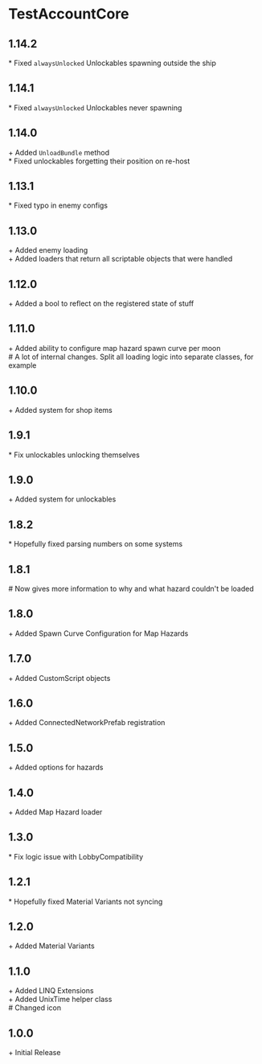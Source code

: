 # TestAccountCore

## 1.14.2

\* Fixed `alwaysUnlocked` Unlockables spawning outside the ship<br>

## 1.14.1

\* Fixed `alwaysUnlocked` Unlockables never spawning<br>

## 1.14.0

\+ Added `UnloadBundle` method<br>
\* Fixed unlockables forgetting their position on re-host<br>

## 1.13.1

\* Fixed typo in enemy configs<br>

## 1.13.0

\+ Added enemy loading<br>
\+ Added loaders that return all scriptable objects that were handled<br>

## 1.12.0

\+ Added a bool to reflect on the registered state of stuff<br>

## 1.11.0

\+ Added ability to configure map hazard spawn curve per moon<br>
\# A lot of internal changes. Split all loading logic into separate classes, for example<br>

## 1.10.0

\+ Added system for shop items<br>

## 1.9.1

\* Fix unlockables unlocking themselves<br>

## 1.9.0

\+ Added system for unlockables<br>

## 1.8.2

\* Hopefully fixed parsing numbers on some systems<br>

## 1.8.1

\# Now gives more information to why and what hazard couldn't be loaded<br>

## 1.8.0

\+ Added Spawn Curve Configuration for Map Hazards<br>

## 1.7.0

\+ Added CustomScript objects<br>

## 1.6.0

\+ Added ConnectedNetworkPrefab registration<br>

## 1.5.0

\+ Added options for hazards<br>

## 1.4.0

\+ Added Map Hazard loader<br>

## 1.3.0

\* Fix logic issue with LobbyCompatibility<br>

## 1.2.1

\* Hopefully fixed Material Variants not syncing<br>

## 1.2.0

\+ Added Material Variants<br>

## 1.1.0

\+ Added LINQ Extensions<br>
\+ Added UnixTime helper class<br>
\# Changed icon<br>

## 1.0.0

\+ Initial Release<br>
